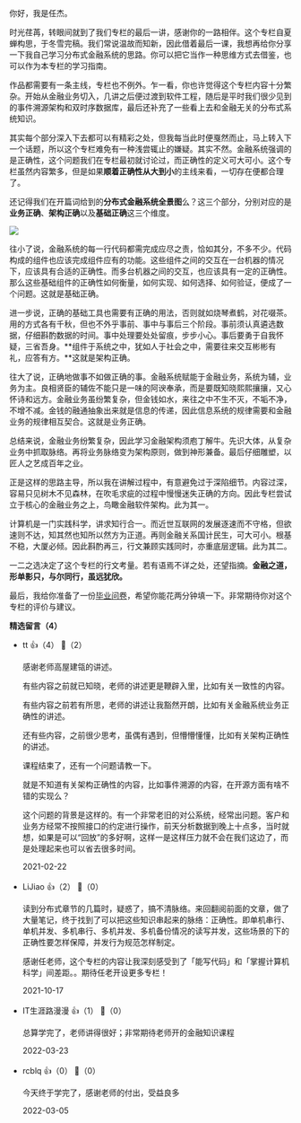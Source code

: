 你好，我是任杰。

时光荏苒，转眼间就到了我们专栏的最后一讲，感谢你的一路相伴。这个专栏自夏蝉构思，于冬雪完稿。我们常说温故而知新，因此借着最后一课，我想再给你分享一下我自己学习分布式金融系统的思路。你可以把它当作一种思维方式去借鉴，也可以作为本专栏的学习指南。

作品都需要有一条主线，专栏也不例外。乍一看，你也许觉得这个专栏内容十分繁杂。开始从金融业务切入，几讲之后便过渡到软件工程，随后是平时我们很少见到的事件溯源架构和双时序数据库，最后还补充了一些看上去和金融无关的分布式系统知识。

其实每个部分深入下去都可以有精彩之处，但我每当此时便戛然而止，马上转入下一个话题，所以这个专栏难免有一种浅尝辄止的嫌疑。其实不然。金融系统强调的是正确性，这个问题我们在专栏最初就讨论过，而正确性的定义可大可小。这个专栏虽然内容繁多，但是如果**顺着正确性从大到小**的主线来看，一切存在便都合理了。

还记得我们在开篇词给到的**分布式金融系统全景图**么？这三个部分，分别对应的是**业务正确**、**架构正确**以及**基础正确**这三个维度。

![](https://static001.geekbang.org/resource/image/be/1e/be051a5188593385c6dd3ayyc718301e.jpg?wh=3075%2A2332)

往小了说，金融系统的每一行代码都需完成应尽之责，恰如其分，不多不少。代码构成的组件也应该完成组件应有的功能。这些组件之间的交互在一台机器的情况下，应该具有合适的正确性。而多台机器之间的交互，也应该具有一定的正确性。那么这些基础组件的正确性如何衡量，如何实现、如何选择、如何验证，便成了一个问题。这就是基础正确。

进一步说，正确的基础工具也需要有正确的用法，否则就如烧琴煮鹤，对花啜茶。用的方式各有千秋，但也不外乎事前、事中与事后三个阶段。事前须认真遴选数据，仔细斟酌数据的时间。事中处理要处处留痕，步步小心。事后要勇于自我怀疑，三省吾身。**组件于系统之中，犹如人于社会之中，需要往来交互彬彬有礼，应答有方。**这就是架构正确。

往大了说，正确地做事不如做正确的事。金融系统赋能于金融业务，系统为辅，业务为主。良相贤臣的辅佐不能只是一味的阿谀奉承，而是要既知晓熙熙攘攘，又心怀诗和远方。金融业务虽纷繁复杂，但金钱如水，来往之中不生不灭，不垢不净，不增不减。金钱的融通抽象出来就是信息的传递，因此信息系统的规律需要和金融业务的规律相互契合。这就是业务正确。

总结来说，金融业务纷繁复杂，因此学习金融架构须庖丁解牛。先识大体，从复杂业务中抓取脉络。再将业务脉络变为架构原则，做到神形兼备。最后仔细雕塑，以匠人之艺成百年之业。

正是这样的思路主导，所以我在讲解过程中，有意避免过于深陷细节。内容过深，容易只见树木不见森林，在吹毛求疵的过程中慢慢迷失正确的方向。因此专栏尝试立于核心的金融业务之上，鸟瞰金融软件架构。此为其一。

计算机是一门实践科学，讲求知行合一。而近世互联网的发展逐速而不守格，但欲速则不达，知其然也知所以然方为正道。再则金融关系国计民生，可大可小。根基不稳，大厦必倾。因此斟酌再三，行文兼顾实践同时，亦重底层逻辑。此为其二。

一二之选决定了这个专栏的行文考量。若有语焉不详之处，还望指摘。**金融之道，形单影只，与尔同行，虽远犹欣。**

最后，我给你准备了一份[毕业问卷](https://jinshuju.net/f/Zoh1Mo)，希望你能花两分钟填一下。非常期待你对这个专栏的评价与建议。
<div><strong>精选留言（4）</strong></div><ul>
<li><span>tt</span> 👍（4） 💬（2）<p>感谢老师高屋建瓴的讲述。

有些内容之前就已知晓，老师的讲述更是鞭辟入里，比如有关一致性的内容。

有些内容之前若有所思，老师的讲述让我豁然开朗，比如有关金融系统业务正确性的讲述。

还有些内容，之前很少思考，虽偶有遇到，但懵懵懂懂，比如有关架构正确性的讲述。

课程结束了，还有一个问题请教一下。

就是不知道有关架构正确性的内容，比如事件溯源的内容，在开源方面有啥不错的实现么？

这个问题的背景是这样的。有一个非常老旧的对公系统，经常出问题。客户和业务方经常不按照接口的约定进行操作，前天分析数据到晚上十点多，当时就想，如果是可以“回放”的多好啊，这样一是这样压力就不会在我们这边了，而是处理起来也可以省去很多时间。</p>2021-02-22</li><br/><li><span>LiJiao</span> 👍（2） 💬（0）<p>读到分布式章节的几篇时，疑惑了，搞不清脉络。来回翻阅前面的文章，做了大量笔记，终于找到了可以把这些知识串起来的脉络：正确性。即单机串行、单机并发、多机串行、多机并发、多机备份情况的读写并发，这些场景的下的正确性要怎样保障，并发行为规范怎样制定。

感谢任老师，这个专栏的内容让我深刻感受到了「能写代码」和「掌握计算机科学」间差距。。期待任老开设更多专栏！</p>2021-10-17</li><br/><li><span>IT生涯路漫漫</span> 👍（1） 💬（0）<p>总算学完了，老师讲得很好；非常期待老师开的金融知识课程</p>2022-03-23</li><br/><li><span>rcblq</span> 👍（0） 💬（0）<p>今天终于学完了，感谢老师的付出，受益良多</p>2022-03-05</li><br/>
</ul>